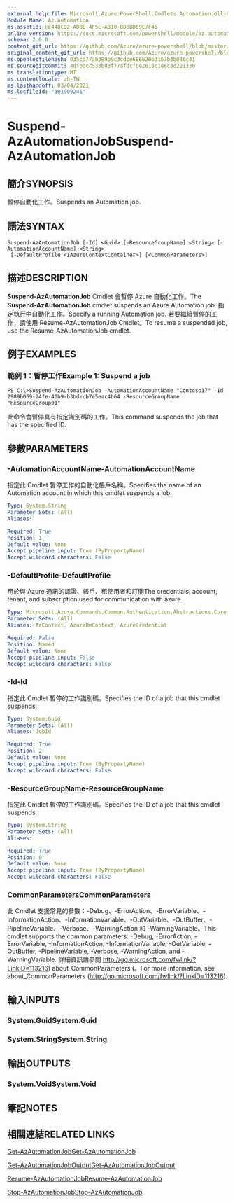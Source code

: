 ```yaml
---
external help file: Microsoft.Azure.PowerShell.Cmdlets.Automation.dll-Help.xml
Module Name: Az.Automation
ms.assetid: FF44BCD2-AD8E-4F5C-AB10-BD6BD69E7F45
online version: https://docs.microsoft.com/powershell/module/az.automation/suspend-azautomationjob
schema: 2.0.0
content_git_url: https://github.com/Azure/azure-powershell/blob/master/src/Automation/Automation/help/Suspend-AzAutomationJob.md
original_content_git_url: https://github.com/Azure/azure-powershell/blob/master/src/Automation/Automation/help/Suspend-AzAutomationJob.md
ms.openlocfilehash: 035cd77ab389b9c3cdce686620b3157b4b046c41
ms.sourcegitcommit: 4dfb0cc533b83f77afdcfbe2618c1e6c8d221330
ms.translationtype: MT
ms.contentlocale: zh-TW
ms.lasthandoff: 03/04/2021
ms.locfileid: "101909241"
---
```

# <span data-ttu-id="9fb15-101">Suspend-AzAutomationJob</span><span class="sxs-lookup"><span data-stu-id="9fb15-101">Suspend-AzAutomationJob</span></span>

## <span data-ttu-id="9fb15-102">簡介</span><span class="sxs-lookup"><span data-stu-id="9fb15-102">SYNOPSIS</span></span>
<span data-ttu-id="9fb15-103">暫停自動化工作。</span><span class="sxs-lookup"><span data-stu-id="9fb15-103">Suspends an Automation job.</span></span>

## <span data-ttu-id="9fb15-104">語法</span><span class="sxs-lookup"><span data-stu-id="9fb15-104">SYNTAX</span></span>

```
Suspend-AzAutomationJob [-Id] <Guid> [-ResourceGroupName] <String> [-AutomationAccountName] <String>
 [-DefaultProfile <IAzureContextContainer>] [<CommonParameters>]
```

## <span data-ttu-id="9fb15-105">描述</span><span class="sxs-lookup"><span data-stu-id="9fb15-105">DESCRIPTION</span></span>
<span data-ttu-id="9fb15-106">**Suspend-AzAutomationJob** Cmdlet 會暫停 Azure 自動化工作。</span><span class="sxs-lookup"><span data-stu-id="9fb15-106">The **Suspend-AzAutomationJob** cmdlet suspends an Azure Automation job.</span></span>
<span data-ttu-id="9fb15-107">指定執行中自動化工作。</span><span class="sxs-lookup"><span data-stu-id="9fb15-107">Specify a running Automation job.</span></span>
<span data-ttu-id="9fb15-108">若要繼續暫停的工作，請使用 Resume-AzAutomationJob Cmdlet。</span><span class="sxs-lookup"><span data-stu-id="9fb15-108">To resume a suspended job, use the Resume-AzAutomationJob cmdlet.</span></span>

## <span data-ttu-id="9fb15-109">例子</span><span class="sxs-lookup"><span data-stu-id="9fb15-109">EXAMPLES</span></span>

### <span data-ttu-id="9fb15-110">範例 1：暫停工作</span><span class="sxs-lookup"><span data-stu-id="9fb15-110">Example 1: Suspend a job</span></span>
```
PS C:\>Suspend-AzAutomationJob -AutomationAccountName "Contoso17" -Id 2989b069-24fe-40b9-b3bd-cb7e5eac4b64 -ResourceGroupName "ResourceGroup01"
```

<span data-ttu-id="9fb15-111">此命令會暫停具有指定識別碼的工作。</span><span class="sxs-lookup"><span data-stu-id="9fb15-111">This command suspends the job that has the specified ID.</span></span>

## <span data-ttu-id="9fb15-112">參數</span><span class="sxs-lookup"><span data-stu-id="9fb15-112">PARAMETERS</span></span>

### <span data-ttu-id="9fb15-113">-AutomationAccountName</span><span class="sxs-lookup"><span data-stu-id="9fb15-113">-AutomationAccountName</span></span>
<span data-ttu-id="9fb15-114">指定此 Cmdlet 暫停工作的自動化帳戶名稱。</span><span class="sxs-lookup"><span data-stu-id="9fb15-114">Specifies the name of an Automation account in which this cmdlet suspends a job.</span></span>

```yaml
Type: System.String
Parameter Sets: (All)
Aliases:

Required: True
Position: 1
Default value: None
Accept pipeline input: True (ByPropertyName)
Accept wildcard characters: False
```

### <span data-ttu-id="9fb15-115">-DefaultProfile</span><span class="sxs-lookup"><span data-stu-id="9fb15-115">-DefaultProfile</span></span>
<span data-ttu-id="9fb15-116">用於與 Azure 通訊的認證、帳戶、租使用者和訂閱</span><span class="sxs-lookup"><span data-stu-id="9fb15-116">The credentials, account, tenant, and subscription used for communication with azure</span></span>

```yaml
Type: Microsoft.Azure.Commands.Common.Authentication.Abstractions.Core.IAzureContextContainer
Parameter Sets: (All)
Aliases: AzContext, AzureRmContext, AzureCredential

Required: False
Position: Named
Default value: None
Accept pipeline input: False
Accept wildcard characters: False
```

### <span data-ttu-id="9fb15-117">-Id</span><span class="sxs-lookup"><span data-stu-id="9fb15-117">-Id</span></span>
<span data-ttu-id="9fb15-118">指定此 Cmdlet 暫停的工作識別碼。</span><span class="sxs-lookup"><span data-stu-id="9fb15-118">Specifies the ID of a job that this cmdlet suspends.</span></span>

```yaml
Type: System.Guid
Parameter Sets: (All)
Aliases: JobId

Required: True
Position: 2
Default value: None
Accept pipeline input: True (ByPropertyName)
Accept wildcard characters: False
```

### <span data-ttu-id="9fb15-119">-ResourceGroupName</span><span class="sxs-lookup"><span data-stu-id="9fb15-119">-ResourceGroupName</span></span>
<span data-ttu-id="9fb15-120">指定此 Cmdlet 暫停的工作識別碼。</span><span class="sxs-lookup"><span data-stu-id="9fb15-120">Specifies the ID of a job that this cmdlet suspends.</span></span>

```yaml
Type: System.String
Parameter Sets: (All)
Aliases:

Required: True
Position: 0
Default value: None
Accept pipeline input: True (ByPropertyName)
Accept wildcard characters: False
```

### <span data-ttu-id="9fb15-121">CommonParameters</span><span class="sxs-lookup"><span data-stu-id="9fb15-121">CommonParameters</span></span>
<span data-ttu-id="9fb15-122">此 Cmdlet 支援常見的參數：-Debug、-ErrorAction、-ErrorVariable、-InformationAction、-InformationVariable、-OutVariable、-OutBuffer、-PipelineVariable、-Verbose、-WarningAction 和 -WarningVariable。</span><span class="sxs-lookup"><span data-stu-id="9fb15-122">This cmdlet supports the common parameters: -Debug, -ErrorAction, -ErrorVariable, -InformationAction, -InformationVariable, -OutVariable, -OutBuffer, -PipelineVariable, -Verbose, -WarningAction, and -WarningVariable.</span></span> <span data-ttu-id="9fb15-123">詳細資訊請參閱 http://go.microsoft.com/fwlink/?LinkID=113216) about_CommonParameters (。</span><span class="sxs-lookup"><span data-stu-id="9fb15-123">For more information, see about_CommonParameters (http://go.microsoft.com/fwlink/?LinkID=113216).</span></span>

## <span data-ttu-id="9fb15-124">輸入</span><span class="sxs-lookup"><span data-stu-id="9fb15-124">INPUTS</span></span>

### <span data-ttu-id="9fb15-125">System.Guid</span><span class="sxs-lookup"><span data-stu-id="9fb15-125">System.Guid</span></span>

### <span data-ttu-id="9fb15-126">System.String</span><span class="sxs-lookup"><span data-stu-id="9fb15-126">System.String</span></span>

## <span data-ttu-id="9fb15-127">輸出</span><span class="sxs-lookup"><span data-stu-id="9fb15-127">OUTPUTS</span></span>

### <span data-ttu-id="9fb15-128">System.Void</span><span class="sxs-lookup"><span data-stu-id="9fb15-128">System.Void</span></span>

## <span data-ttu-id="9fb15-129">筆記</span><span class="sxs-lookup"><span data-stu-id="9fb15-129">NOTES</span></span>

## <span data-ttu-id="9fb15-130">相關連結</span><span class="sxs-lookup"><span data-stu-id="9fb15-130">RELATED LINKS</span></span>

[<span data-ttu-id="9fb15-131">Get-AzAutomationJob</span><span class="sxs-lookup"><span data-stu-id="9fb15-131">Get-AzAutomationJob</span></span>](./Get-AzAutomationJob.md)

[<span data-ttu-id="9fb15-132">Get-AzAutomationJobOutput</span><span class="sxs-lookup"><span data-stu-id="9fb15-132">Get-AzAutomationJobOutput</span></span>](./Get-AzAutomationJobOutput.md)

[<span data-ttu-id="9fb15-133">Resume-AzAutomationJob</span><span class="sxs-lookup"><span data-stu-id="9fb15-133">Resume-AzAutomationJob</span></span>](./Resume-AzAutomationJob.md)

[<span data-ttu-id="9fb15-134">Stop-AzAutomationJob</span><span class="sxs-lookup"><span data-stu-id="9fb15-134">Stop-AzAutomationJob</span></span>](./Stop-AzAutomationJob.md)


